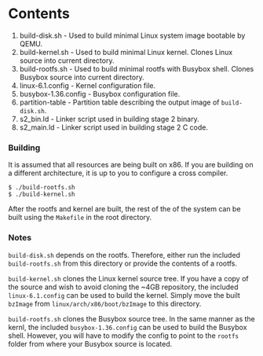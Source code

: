# Contents
1. build-disk.sh - Used to build minimal Linux system image bootable by QEMU.
2. build-kernel.sh - Used to build minimal Linux kernel. Clones Linux source into current directory.
3. build-rootfs.sh - Used to build minimal rootfs with Busybox shell. Clones Busybox source into current directory.
4. linux-6.1.config - Kernel configuration file.
5. busybox-1.36.config - Busybox configuration file.
6. partition-table - Partition table describing the output image of `build-disk.sh`.
6. s2_bin.ld - Linker script used in building stage 2 binary.
7. s2_main.ld - Linker script used in building stage 2 C code.

### Building
It is assumed that all resources are being built on x86. If you are building on a different architecture, it is up to you to configure a cross compiler.
```
$ ./build-rootfs.sh
$ ./build-kernel.sh
```
After the rootfs and kernel are built, the rest of the of the system can be built using the `Makefile` in the root directory.

### Notes
`build-disk.sh` depends on the rootfs. Therefore, either run the included `build-rootfs.sh` from this directory or provide the contents of a rootfs.

`build-kernel.sh` clones the Linux kernel source tree. If you have a copy of the source and wish to avoid cloning the ~4GB repository, the included `linux-6.1.config` can be used to build the kernel. Simply move the built `bzImage` from `linux/arch/x86/boot/bzImage` to this directory.

`build-rootfs.sh` clones the Busybox source tree. In the same manner as the kernl, the included `busybox-1.36.config` can be used to build the Busybox shell. However, you will have to modify the config to point to the `rootfs` folder from where your Busybox source is located.
